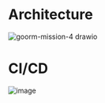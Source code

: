 # Architecture

![goorm-mission-4 drawio](https://github.com/leemhoon00/goorm-mission-4-api/assets/57895643/b4d70847-8ab6-4a12-a535-495083a41372)

# CI/CD
![image](https://github.com/leemhoon00/goorm-mission-4-api/assets/57895643/93a6255f-d101-45b6-aa82-e0edb30b29e6)
